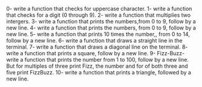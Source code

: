 0- write a function that checks for uppercase character.
1- write a function that checks for a digit (0 through 9).
2- write a function that multiplies two intergers.
3- write a function that prints the numbers,from 0 to 9, follow by a new line.
4- write a function that prints the numbers, from 0 to 9, follow by a new line.
5- write a function that prints 10 times the number,, from 0 to 14, follow by a new line.
6- write a function that draws a straight line in the terminal.
7- write a function that draws a diagonal line on the terminal.
8- write a function that prints a square, follow by a new line.
9- Fizz-Buzz- write a function that prints the number from 1 to 100, follow by a new line. But for multiples of three print Fizz, the number and for of both three and five print FizzBuzz.
10- write a function that prints a triangle, followed by a new line.
